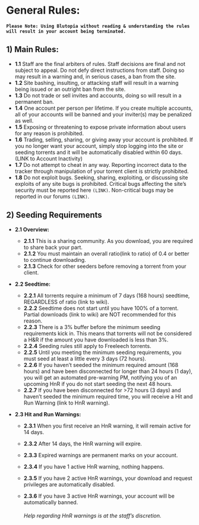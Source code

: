 # General Rules:

**```Please Note: Using Blutopia without reading & understanding the rules will result in your account being terminated.```**

## <a name="1">1) Main Rules:</a>
* **<a name="1.1">1.1</a>** Staff are the final arbiters of rules. Staff decisions are final and not subject to appeal. Do not defy direct instructions from staff. Doing so may result in a warning and, in serious cases, a ban from the site.
* **<a name="1.2">1.2</a>** Site bashing, insulting, or attacking staff will result in a warning being issued or an outright ban from the site.
* **<a name="1.3">1.3</a>** Do not trade or sell invites and accounts, doing so will result in a permanent ban.
* **<a name="1.4">1.4</a>** One account per person per lifetime. If you create multiple accounts, all of your accounts will be banned and your inviter(s) may be penalized as well.
* **<a name="1.5">1.5</a>** Exposing or threatening to expose private information about users for any reason is prohibited.
* **<a name="1.6">1.6</a>** Trading, selling, sharing, or giving away your account is prohibited. If you no longer want your account, simply stop logging into the site or seeding torrents and it will be automatically disabled within 60 days. (LINK to Account Inactivity)
* **<a name="1.7">1.7</a>** Do not attempt to cheat in any way. Reporting incorrect data to the tracker through manipulation of your torrent client is strictly prohibited.
* **<a name="1.8">1.8</a>** Do not exploit bugs. Seeking, sharing, exploiting, or discussing site exploits of any site bugs is prohibited. Critical bugs affecting the site’s security must be reported here `(LINK)`. Non-critical bugs may be reported in our forums `(LINK)`.

## <a name="2">2) Seeding Requirements</a>
* **<a name="2.1">2.1 Overview:</a>**
    * **<a name="2.1.1">2.1.1</a>** This is a sharing community. As you download, you are required to share back your part.
    * **<a name="2.1.2">2.1.2</a>** You must maintain an overall ratio(link to ratio) of 0.4 or better to continue downloading.
    * **<a name="2.1.3">2.1.3</a>** Check for other seeders before removing a torrent from your client. 
	
* **<a name="2.2">2.2 Seedtime:</a>**
    * **<a name="2.2.1">2.2.1</a>** All torrents require a minimum of 7 days (168 hours) seedtime, REGARDLESS of ratio (link to wiki).
    * **<a name="2.2.2">2.2.2</a>** Seedtime does not start until you have 100% of a torrent. Partial downloads (link to wiki) are NOT recommended for this reason.
    * **<a name="2.2.3">2.2.3</a>** There is a 3% buffer before the minimum seeding requirements kick in. This means that torrents will not be considered a H&R if the amount you have downloaded is less than 3%.
    * **<a name="2.2.4">2.2.4</a>** Seeding rules still apply to Freeleech torrents.
    * **<a name="2.2.5">2.2.5</a>** Until you meeting the minimum seeding requirements, you must seed at least a little every 3 days (72 hours).
    * **<a name="2.2.6">2.2.6</a>** If you haven’t seeded the minimum required amount (168 hours) and have been disconnected for longer than 24 hours (1 day), you will get an automated pre-warning PM, notifying you of an upcoming HnR if you do not start seeding the next 48 hours.
    * **<a name="2.2.7">2.2.7</a>** If you have been disconnected for >72 hours (3 days) and haven’t seeded the minimum required time, you will receive a Hit and Run Warning (link to HnR warning).

* **<a name="2.3">2.3 Hit and Run Warnings:</a>**
    * **<a name="2.3.1">2.3.1</a>** When you first receive an HnR warning, it will remain active for 14 days.
    * **<a name="2.3.2">2.3.2</a>** After 14 days, the HnR warning will expire.
    * **<a name="2.3.3">2.3.3</a>** Expired warnings are permanent marks on your account.
    * **<a name="2.3.4">2.3.4</a>** If you have 1 active HnR warning, nothing happens.
    * **<a name="2.3.5">2.3.5</a>** If you have 2 active HnR warnings, your download and request privileges are automatically disabled.
    * **<a name="2.3.6">2.3.6</a>** If you have 3 active HnR warnings, your account will be automatically banned.

        ###### _Help regarding HnR warnings is at the staff’s discretion._


